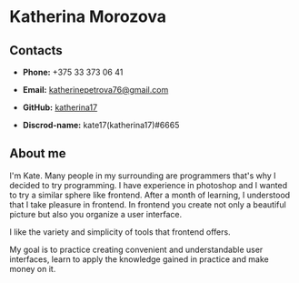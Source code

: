 # Katherina Morozova
## ****Contacts****
* **Phone:** +375 33 373 06 41


* **Email:** katherinepetrova76@gmail.com


* **GitHub:** [katherina17] 

[katherina17]: https://github.com/Katherina17

* **Discrod-name:** kate17(katherina17)#6665

## **About me**
I'm Kate. Many people in my surrounding are programmers that's why I decided to try programming. I have experience in photoshop and I wanted to try a similar sphere like frontend. After a month of learning, I understood that I take pleasure in frontend. In frontend you create not only a beautiful picture but also you organize a user interface.

I like the variety and simplicity of tools that frontend offers.

My goal is to practice creating convenient and understandable user interfaces, learn to apply the knowledge gained in practice and make money on it. 


